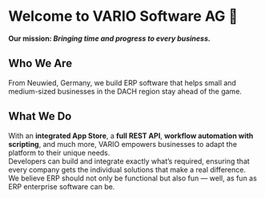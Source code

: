 # Welcome to VARIO Software AG 👋
**Our mission: _Bringing time and progress to every business._**

## Who We Are
From Neuwied, Germany, we build ERP software that helps small and medium-sized businesses in the DACH region stay ahead of the game.  

## What We Do
With an **integrated App Store**, a **full REST API**, **workflow automation with scripting**, and much more, VARIO empowers businesses to adapt the platform to their unique needs.  
Developers can build and integrate exactly what’s required, ensuring that every company gets the individual solutions that make a real difference.  
We believe ERP should not only be functional but also fun — well, as fun as ERP enterprise software can be.
